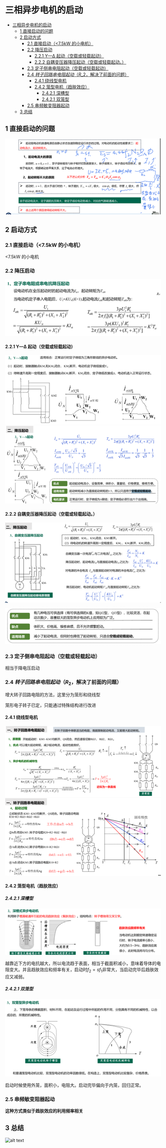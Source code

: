 # 三相异步电机的启动

- [三相异步电机的启动](#三相异步电机的启动)
  - [1 直接启动的问题](#1-直接启动的问题)
  - [2 启动方式](#2-启动方式)
    - [2.1 直接启动（\<7.5kW 的小电机）](#21-直接启动75kw-的小电机)
    - [2.2 降压启动](#22-降压启动)
      - [2.2.1 Y—Δ 起动（空载或轻载起动）](#221-yδ-起动空载或轻载起动)
      - [2.2.2 自耦变压器降压起动（空载或轻载起动。）](#222-自耦变压器降压起动空载或轻载起动)
    - [2.3 定子侧串电阻起动（空载或轻载起动）](#23-定子侧串电阻起动空载或轻载起动)
    - [2.4 *转子回路串电阻起动*（$R\_2$，解决了前面的问题）](#24-转子回路串电阻起动r_2解决了前面的问题)
      - [2.4.1 绕线型电机](#241-绕线型电机)
      - [2.4.2 笼型电机（趋肤效应）](#242-笼型电机趋肤效应)
        - [2.4.2.1 深槽型](#2421-深槽型)
        - [2.4.2.1 双笼型](#2421-双笼型)
    - [2.5 串频敏变阻器起动](#25-串频敏变阻器起动)
  - [3 总结](#3-总结)

## 1 直接启动的问题

![alt text](image-10.png)

## 2 启动方式

### 2.1 直接启动（<7.5kW 的小电机）

<7.5kW 的小电机

### 2.2 降压启动

![alt text](image-11.png)

#### 2.2.1 Y—Δ 起动（空载或轻载起动）

![alt text](image-12.png)
![alt text](image-13.png)

#### 2.2.2 自耦变压器降压起动（空载或轻载起动。）

![alt text](image-14.png)

![alt text](image-15.png)

### 2.3 定子侧串电阻起动（空载或轻载起动）

相当于降电压启动

### 2.4 *转子回路串电阻起动*（$R_2$，解决了前面的问题）

增大转子回路电阻的方法，这里分为笼形和绕线型

笼形电子转子已定，只能通过特殊结构进行改进

#### 2.4.1 绕线型电机

![alt text](image-18.png)
![alt text](image-19.png)

#### 2.4.2 笼型电机（趋肤效应）

##### 2.4.2.1 深槽型

![alt text](image-16.png)

越靠近下方的电抗越大，所以电流趋于表面，相当于截面积减小，意味着导体的电阻变大。并且趋肤效应和频率有关，启动时$f_2 = sf_1$非常大，当启动完毕后趋肤效应又减弱。

##### 2.4.2.1 双笼型

![alt text](image-17.png)

启动时候使用外笼，面积小，电阻大。启动完毕偏向于内笼，回归正常。


### 2.5 串频敏变阻器起动

**这种方式类似于趋肤效应的利用频率相关**

## 3 总结
![alt text](IMG_20240508_172731.jpg)